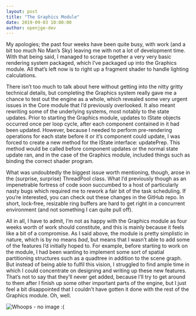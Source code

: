 ```yaml
---
layout: post
title: "The Graphics Module"
date: 2019-09-03 10:00:00
author: openjge-dev
---
```

My apologies; the past four weeks have been quite busy, with work (and a bit too much No Man’s Sky) leaving me with not a lot of development time. With that being said, I managed to scrape together a very very basic rendering system packaged, which I’ve packaged up into the Graphics module. All that’s left now is to right up a fragment shader to handle lighting calculations.

There isn’t too much to talk about here without getting into the nitty gritty technical details, but completing the Graphics system really gave me a chance to test out the engine as a whole, which revealed some very urgent issues in the Core module that I’d previously overlooked. It also meant rewriting some of the underlying systems, most notably to the state updates. Prior to starting the Graphics module, updates to IState objects occurred once per loop cycle, after each component contained in it had been updated. However, because I needed to perform pre-rendering operations for each state before it or it’s component could update, I was forced to create a new method for the IState interface: updatePrep. This method would be called before component updates or the normal state update ran, and in the case of the Graphics module, included things such as binding the correct shader program.

What was undoubtedly the biggest issue worth mentioning, though, arose in the (surprise, surprise) ThreadPool class. What I’d previously though as an impenetrable fortress of code soon succumbed to a host of particularly nasty bugs which required me to rework a fair bit of the task scheduling. If you’re interested, you can check out these changes in the GitHub repo. In short, lock-free, resizable ring buffers are hard to get right in a concurrent environment (and not something I can quite pull off).

All in all, I have to admit, I’m not as happy with the Graphics module as four weeks worth of work should constitute, and this is mainly because it feels like a bit of a compromise. As I said above, the module is pretty simplistic in nature, which is by no means *bad*, but means that I wasn’t able to add some of the features I’d initially hoped to. For example, before starting to work on the module, I had been wanting to implement some sort of spatial partitioning structures such as a quadtree in addition to the scene graph. But instead of being able to fulfil this vision, I struggled to find ample time in which I could concentrate on designing and writing up these new features. That’s not to say that they’ll never get added, because I’ll try to get around to them after I finish up some other important parts of the engine, but I just feel a bit disappointed that I couldn’t have gotten it done with the rest of the Graphics module. Oh, well.

![Whoops - no image :(](https://openjge.github.io/OpenJGE2D-Website/img/posts/First-Render.jpg "The First Render!")
